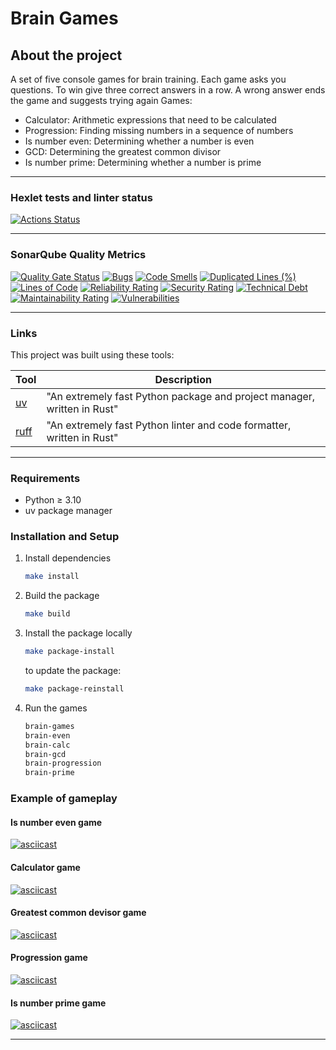 # Brain Games

## About the project

A set of five console games for brain training. Each game asks you questions. To win give three correct answers in a row. A wrong answer ends the game and suggests trying again
Games:

* Calculator: Arithmetic expressions that need to be calculated
* Progression: Finding missing numbers in a sequence of numbers
* Is number even: Determining whether a number is even
* GCD: Determining the greatest common divisor
* Is number prime: Determining whether a number is prime

___

### Hexlet tests and linter status

[![Actions Status](https://github.com/anastasiia-avdeeva/python-project-49/actions/workflows/hexlet-check.yml/badge.svg)](https://github.com/anastasiia-avdeeva/python-project-49/actions)
___

### SonarQube Quality Metrics

[![Quality Gate Status](https://sonarcloud.io/api/project_badges/measure?project=anastasiia-avdeeva_python-project-49&metric=alert_status)](https://sonarcloud.io/summary/new_code?id=anastasiia-avdeeva_python-project-49)
[![Bugs](https://sonarcloud.io/api/project_badges/measure?project=anastasiia-avdeeva_python-project-49&metric=bugs)](https://sonarcloud.io/summary/new_code?id=anastasiia-avdeeva_python-project-49)
[![Code Smells](https://sonarcloud.io/api/project_badges/measure?project=anastasiia-avdeeva_python-project-49&metric=code_smells)](https://sonarcloud.io/summary/new_code?id=anastasiia-avdeeva_python-project-49)
[![Duplicated Lines (%)](https://sonarcloud.io/api/project_badges/measure?project=anastasiia-avdeeva_python-project-49&metric=duplicated_lines_density)](https://sonarcloud.io/summary/new_code?id=anastasiia-avdeeva_python-project-49)
[![Lines of Code](https://sonarcloud.io/api/project_badges/measure?project=anastasiia-avdeeva_python-project-49&metric=ncloc)](https://sonarcloud.io/summary/new_code?id=anastasiia-avdeeva_python-project-49)
[![Reliability Rating](https://sonarcloud.io/api/project_badges/measure?project=anastasiia-avdeeva_python-project-49&metric=reliability_rating)](https://sonarcloud.io/summary/new_code?id=anastasiia-avdeeva_python-project-49)
[![Security Rating](https://sonarcloud.io/api/project_badges/measure?project=anastasiia-avdeeva_python-project-49&metric=security_rating)](https://sonarcloud.io/summary/new_code?id=anastasiia-avdeeva_python-project-49)
[![Technical Debt](https://sonarcloud.io/api/project_badges/measure?project=anastasiia-avdeeva_python-project-49&metric=sqale_index)](https://sonarcloud.io/summary/new_code?id=anastasiia-avdeeva_python-project-49)
[![Maintainability Rating](https://sonarcloud.io/api/project_badges/measure?project=anastasiia-avdeeva_python-project-49&metric=sqale_rating)](https://sonarcloud.io/summary/new_code?id=anastasiia-avdeeva_python-project-49)
[![Vulnerabilities](https://sonarcloud.io/api/project_badges/measure?project=anastasiia-avdeeva_python-project-49&metric=vulnerabilities)](https://sonarcloud.io/summary/new_code?id=anastasiia-avdeeva_python-project-49)

___

### Links

This project was built using these tools:

| Tool                                                                   | Description                                             |
|------------------------------------------------------------------------|---------------------------------------------------------|
| [uv](https://docs.astral.sh/uv/)                                       | "An extremely fast Python package and project manager, written in Rust" |
| [ruff](https://docs.astral.sh/ruff/)                                   | "An extremely fast Python linter and code formatter, written in Rust" |

___

### Requirements

* Python ≥ 3.10
* uv package manager

### Installation and Setup

1. Install dependencies

    ```bash
    make install
    ```

2. Build the package

    ```bash
    make build
    ```

3. Install the package locally

    ```bash
    make package-install
    ```

    to update the package:

    ```bash
    make package-reinstall
    ```

4. Run the games

    ```bash
    brain-games
    brain-even
    brain-calc
    brain-gcd
    brain-progression
    brain-prime
    ```

### Example of gameplay

#### Is number even game

[![asciicast](https://asciinema.org/a/bFb83CBpJlXAkEIpLAu2bO5oj.svg)](https://asciinema.org/a/bFb83CBpJlXAkEIpLAu2bO5oj)

#### Calculator game

[![asciicast](https://asciinema.org/a/qt42FUfComO39stz13OJmPmYX.svg)](https://asciinema.org/a/qt42FUfComO39stz13OJmPmYX)

#### Greatest common devisor game

[![asciicast](https://asciinema.org/a/FdY2NVouSswa7ENWTV5sI76Vi.svg)](https://asciinema.org/a/FdY2NVouSswa7ENWTV5sI76Vi)

#### Progression game

[![asciicast](https://asciinema.org/a/XAkpb3XEzG4KR3DbO2B19iXnu.svg)](https://asciinema.org/a/XAkpb3XEzG4KR3DbO2B19iXnu)

#### Is number prime game

[![asciicast](https://asciinema.org/a/2P8TTYFdkZayf1L99gaeiUPfG.svg)](https://asciinema.org/a/2P8TTYFdkZayf1L99gaeiUPfG)
___
